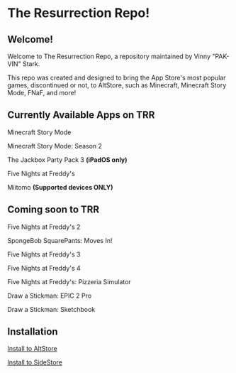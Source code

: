 # The Resurrection Repo!

## Welcome!

Welcome to The Resurrection Repo, a repository maintained by Vinny "PAK-VIN" Stark.

This repo was created and designed to bring the App Store's most popular games, discontinued or not, to AltStore, such as 
Minecraft, Minecraft Story Mode, FNaF, and more!

## Currently Available Apps on TRR

Minecraft Story Mode 

Minecraft Story Mode: Season 2

The Jackbox Party Pack 3 **(iPadOS only)**

Five Nights at Freddy's

Miitomo **(Supported devices ONLY)**

## Coming soon to TRR

Five Nights at Freddy's 2

SpongeBob SquarePants: Moves In!

Five Nights at Freddy's 3

Five Nights at Freddy's 4

Five Nights at Freddy's: Pizzeria Simulator

Draw a Stickman: EPIC 2 Pro

Draw a Stickman: Sketchbook

## Installation

[Install to AltStore](altstore://source?url=https://cdn.statically.io/gh/PAK-VIN/The-Resurrection-Repo/refs/heads/main/source.json)

[Install to SideStore](sidestore://source?url=https://cdn.statically.io/gh/PAK-VIN/The-Resurrection-Repo/refs/heads/main/source.json)
